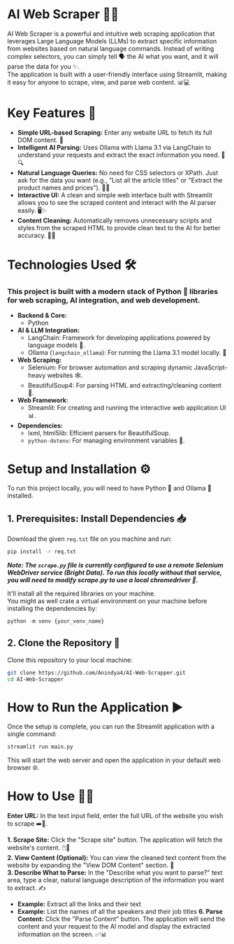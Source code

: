 # AI Web Scraper 🤖🌐

AI Web Scraper is a powerful and intuitive web scraping application that leverages Large Language Models (LLMs) to extract specific information from websites based on natural language commands. Instead of writing complex selectors, you can simply tell 🗣️ the AI what you want, and it will parse the data for you ✨.  
The application is built with a user-friendly interface using Streamlit, making it easy for anyone to scrape, view, and parse web content. 📊💻

# Key Features 🚀
* **Simple URL-based Scraping:** Enter any website URL to fetch its full DOM content. 🔗
* **Intelligent AI Parsing:** Uses Ollama with Llama 3.1 via LangChain to understand your requests and extract the exact information you need. 🧠🔍
* **Natural Language Queries:** No need for CSS selectors or XPath. Just ask for the data you want (e.g., "List all the article titles" or "Extract the product names and prices"). 💬💡
* **Interactive UI:** A clean and simple web interface built with Streamlit allows you to see the scraped content and interact with the AI parser easily. 🖥️✨
* **Content Cleaning:** Automatically removes unnecessary scripts and styles from the scraped HTML to provide clean text to the AI for better accuracy. 🧹📄

# Technologies Used 🛠️
### This project is built with a modern stack of Python 🐍 libraries for web scraping, AI integration, and web development.
* **Backend & Core:**
  * Python
* **AI & LLM Integration:**
  * LangChain: Framework for developing applications powered by language models 📖.
  * Ollama (`langchain_ollama`): For running the Llama 3.1 model locally. 🧠
* **Web Scraping:**
  * Selenium: For browser automation and scraping dynamic JavaScript-heavy websites 🕸️.
  * BeautifulSoup4: For parsing HTML and extracting/cleaning content 🍲.
* **Web Framework:**
  * Streamlit: For creating and running the interactive web application UI 📊.
* **Dependencies:**
  * lxml, html5lib: Efficient parsers for BeautifulSoup.
  * `python-dotenv`: For managing environment variables 🔑.

# Setup and Installation ⚙️
To run this project locally, you will need to have Python 🐍 and Ollama 🦙 installed.

## **1. Prerequisites: Install Dependencies 📥**

Download the given `req.txt` file on you machine and run:  
```sh
pip install -r req.txt
```
***Note: The `scrape.py` file is currently configured to use a remote Selenium WebDriver service (Bright Data). To run this locally without that service, you will need to modify scrape.py to use a local chromedriver 🔧.***

It'll install all the required libraries on your machine.  
You might as well crate a virtual environment on your machine before installing the dependencies by:

```python
python -m venv {your_venv_name}
``` 
## **2. Clone the Repository 📂**
Clone this repository to your local machine:

```bash
git clone https://github.com/Anindya4/AI-Web-Scrapper.git
cd AI-Web-Scrapper
```

# How to Run the Application ▶️
Once the setup is complete, you can run the Streamlit application with a single command:
```bash
streamlit run main.py
```
This will start the web server and open the application in your default web browser 🌐.

# How to Use 🧑‍💻
**Enter URL:** In the text input field, enter the full URL of the website you wish to scrape ➡️🔗.

**1. Scrape Site:** Click the "Scrape site" button. The application will fetch the website's content. 🖱️📄  
**2. View Content (Optional):** You can view the cleaned text content from the website by expanding the "View DOM Content" section. 👀  
**3. Describe What to Parse:** In the "Describe what you want to parse?" text area, type a clear, natural language description of the information you want to extract. ✍️  
 * **Example:** Extract all the links and their text
 * **Example:** List the names of all the speakers and their job titles
**6. Parse Content:** Click the "Parse Content" button. The application will send the content and your request to the AI model and display the extracted information on the screen. ✅📊  











